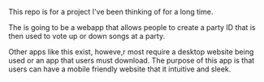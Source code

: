 This repo is for a project I've been thinking of for a long time.

The is going to be a webapp that allows people to create a party ID that is then used to vote up or down songs at a party.

Other apps like this exist, howeve,r most require a desktop website being used or an app that users must download. The purpose of this app is that users can have a mobile friendly website that it intuitive and sleek.
